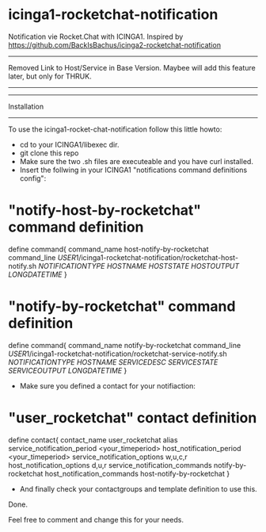 # icinga1-rocketchat-notification
Notification vie Rocket.Chat with ICINGA1. Inspired by https://github.com/BackIsBachus/icinga2-rocketchat-notification

****
Removed Link to Host/Service in Base Version. Maybee will add this feature later, but only for THRUK.
****

****
Installation
****
To use the icinga1-rocket-chat-notification follow this little howto:

- cd to your ICINGA1/libexec dir.
- git clone this repo
- Make sure the two .sh files are executeable and you have curl installed.
- Insert the follwing in your ICINGA1 "notifications command definitions config":

# "notify-host-by-rocketchat" command definition
define command{
        command_name    host-notify-by-rocketchat
        command_line    $USER1$/icinga1-rocketchat-notification/rocketchat-host-notify.sh $NOTIFICATIONTYPE$ $HOSTNAME$ $HOSTSTATE$ $HOSTOUTPUT$ $LONGDATETIME$
	}


# "notify-by-rocketchat" command definition
define command{
        command_name    notify-by-rocketchat
        command_line    $USER1$/icinga1-rocketchat-notification/rocketchat-service-notify.sh $NOTIFICATIONTYPE$ $HOSTNAME$ $SERVICEDESC$ $SERVICESTATE$ $SERVICEOUTPUT$ $LONGDATETIME$
	}

- Make sure you defined a contact for your notifiaction:

# "user_rocketchat" contact definition
define contact{
        contact_name                    user_rocketchat
        alias                           <username>
        service_notification_period     <your_timeperiod>
        host_notification_period        <your_timeperiod>
        service_notification_options    w,u,c,r
        host_notification_options       d,u,r
        service_notification_commands   notify-by-rocketchat
        host_notification_commands      host-notify-by-rocketchat
        }


- And finally check your contactgroups and template definition to use this.

Done.

Feel free to comment and change this for your needs.


